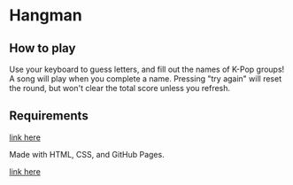 # Hangman

## How to play
Use your keyboard to guess letters, and fill out the names of K-Pop groups! A song will play when you complete a name.
Pressing "try again" will reset the round, but won't clear the total score unless you refresh. 

## Requirements
[link here](https://lucodyne.github.io/HangmanGame/)

Made with HTML, CSS, and GitHub Pages.

[link here](https://lucodyne.github.io/HangmanGame/)
